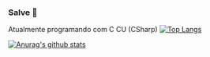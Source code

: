 ### Salve 👋

Atualmente programando com C CU (CSharp)
[![Top Langs](https://github-readme-stats.vercel.app/api/top-langs/?username=anuraghazra)](https://github.com/anuraghazra/github-readme-stats)

[![Anurag's github stats](https://github-readme-stats.vercel.app/api?username=ChickChuck2)](https://github.com/ChickChuck2/github-readme-stats)
